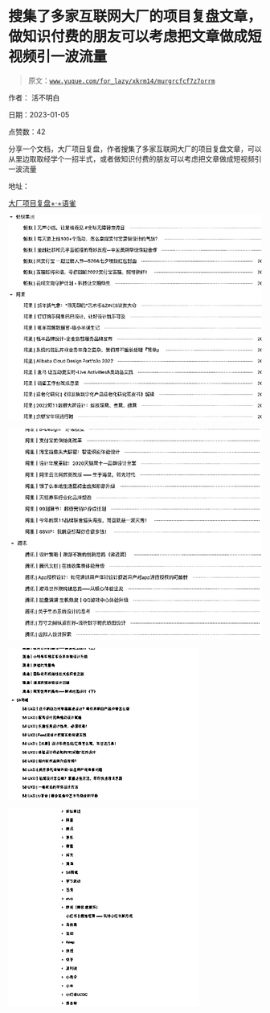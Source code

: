 # 搜集了多家互联网大厂的项目复盘文章，做知识付费的朋友可以考虑把文章做成短视频引一波流量

> 原文：[`www.yuque.com/for_lazy/xkrm14/murgrcfcf7z7orrm`](https://www.yuque.com/for_lazy/xkrm14/murgrcfcf7z7orrm)

作者： 活不明白 

日期：2023-01-05 

点赞数：42 

分享一个文档，大厂项目复盘，作者搜集了多家互联网大厂的项目复盘文章，可以从里边取取经学个一招半式，或者做知识付费的朋友可以考虑把文章做成短视频引一波流量 

地址： 

[大厂项目复盘+·+语雀](https://www.yuque.com/weijin_is_wiki/ykf0s9) 

![](img/418f864b8706b18c58df80762754837f.png) 

![](img/d5276170fb8d7d394522befb9ce76429.png) 

![](img/19575925a50e71231a30ff8f46fcfa1d.png) 

![](img/6bbb5ddd95ac8e60226768abb2c5f51d.png) 

